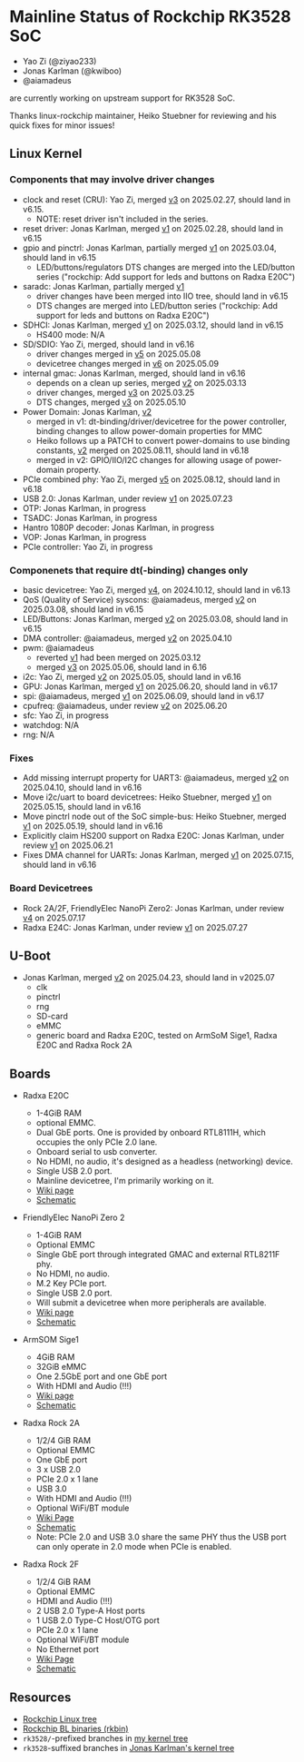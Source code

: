 # Mainline Status of Rockchip RK3528 SoC

- Yao Zi (@ziyao233)
- Jonas Karlman (@kwiboo)
- @aiamadeus

are currently working on upstream support for RK3528 SoC.

Thanks linux-rockchip maintainer, Heiko Stuebner for reviewing and his quick
fixes for minor issues!

## Linux Kernel

### Components that may involve driver changes

- clock and reset (CRU): Yao Zi, merged [v3](https://lore.kernel.org/all/20250217061142.38480-5-ziyao@disroot.org/)
  on 2025.02.27, should land in v6.15.
  - NOTE: reset driver isn't included in the series.
- reset driver: Jonas Karlman, merged [v1](https://lore.kernel.org/all/20250227175302.2950788-1-jonas@kwiboo.se/)
  on 2025.02.28, should land in v6.15
- gpio and pinctrl: Jonas Karlman, partially merged [v1](https://lore.kernel.org/all/20250228064024.3200000-1-jonas@kwiboo.se/)
  on 2025.03.04, should land in v6.15
  - LED/buttons/regulators DTS changes are merged into the LED/button series
    ("rockchip: Add support for leds and buttons on Radxa E20C")
- saradc: Jonas Karlman, partially merged [v1](https://lore.kernel.org/all/20250227184058.2964204-1-jonas@kwiboo.se/)
  - driver changes have been merged into IIO tree, should land in v6.15
  - DTS changes are merged into LED/button series
    ("rockchip: Add support for leds and buttons on Radxa E20C")
- SDHCI: Jonas Karlman, merged [v1](https://lore.kernel.org/all/20250305214108.1327208-1-jonas@kwiboo.se/)
  on 2025.03.12, should land in v6.15
  - HS400 mode: N/A
- SD/SDIO: Yao Zi, merged, should land in v6.16
  - driver changes merged in [v5](https://lore.kernel.org/all/20250506092206.46143-1-ziyao@disroot.org/) on 2025.05.08
  - devicetree changes merged in [v6](https://lore.kernel.org/linux-rockchip/20250508234829.27111-2-ziyao@disroot.org/) on 2025.05.09
- internal gmac: Jonas Karlman, merged, should land in v6.16
  - depends on a clean up series, merged [v2](https://lore.kernel.org/all/20250308213720.2517944-1-jonas@kwiboo.se/)
    on 2025.03.13
  - driver changes, merged [v3](https://lore.kernel.org/linux-rockchip/20250319214415.3086027-1-jonas@kwiboo.se/)
    on 2025.03.25
  - DTS changes, merged [v3](https://lore.kernel.org/linux-rockchip/20250509202402.260038-1-jonas@kwiboo.se/)
    on 2025.05.10
- Power Domain: Jonas Karlman, [v2](https://lore.kernel.org/all/20250723085654.2273324-1-jonas@kwiboo.se)
  - merged in v1: dt-binding/driver/devicetree for the power controller,
  		  binding changes to allow power-domain properties for MMC
  - Heiko follows up a PATCH to convert power-domains to use binding constants,
    [v2](https://lore.kernel.org/all/20250620201715.1572609-1-heiko@sntech.de/)
    merged on 2025.08.11, should land in v6.18
  - merged in v2: GPIO/IIO/I2C changes for allowing usage of power-domain
		  property.
- PCIe combined phy: Yao Zi, merged [v5](https://lore.kernel.org/all/20250728102947.38984-2-ziyao@disroot.org/)
  on 2025.08.12, should land in v6.18
- USB 2.0: Jonas Karlman, under review [v1](https://lore.kernel.org/all/20250723122323.2344916-1-jonas@kwiboo.se)
  on 2025.07.23
- OTP: Jonas Karlman, in progress
- TSADC: Jonas Karlman, in progress
- Hantro 1080P decoder: Jonas Karlman, in progress
- VOP: Jonas Karlman, in progress
- PCIe controller: Yao Zi, in progress

### Componenets that require dt(-binding) changes only

- basic devicetree: Yao Zi, merged [v4](https://lore.kernel.org/all/20240829092705.6241-2-ziyao@disroot.org/),
  on 2024.10.12, should land in v6.13
- QoS (Quality of Service) syscons: @aiamadeus, merged [v2](https://lore.kernel.org/all/20250306123809.273655-1-amadeus@jmu.edu.cn/)
  on 2025.03.08, should land in v6.15
- LED/Buttons: Jonas Karlman, merged [v2](https://lore.kernel.org/all/20250304201642.831218-1-jonas@kwiboo.se/)
  on 2025.03.08, should land in v6.15
- DMA controller: @aiamadeus, merged [v2](https://lore.kernel.org/linux-rockchip/20250401100020.944658-1-amadeus@jmu.edu.cn/)
  on 2025.04.10
- pwm: @aiamadeus
  - reverted [v1](https://lore.kernel.org/all/20250307120004.959980-1-amadeus@jmu.edu.cn/)
    had been merged on 2025.03.12
  - merged [v3](https://lore.kernel.org/all/20250401120020.976343-1-amadeus@jmu.edu.cn/)
    on 2025.05.06, should land in 6.16
- i2c: Yao Zi, merged [v2](https://lore.kernel.org/all/20250417120118.17610-3-ziyao@disroot.org/)
  on 2025.05.05, should land in v6.16
- GPU: Jonas Karlman, merged [v1](https://lore.kernel.org/linux-rockchip/20250518225418.682182-1-jonas@kwiboo.se/)
  on 2025.06.20, should land in v6.17
- spi: @aiamadeus, merged [v1](https://lore.kernel.org/linux-rockchip/20250520100102.1226725-2-amadeus@jmu.edu.cn/)
  on 2025.06.09, should land in v6.17
- cpufreq: @aiamadeus, under review [v2](https://lore.kernel.org/linux-rockchip/20250620100010.1291658-1-amadeus@jmu.edu.cn/)
  on 2025.06.20
- sfc: Yao Zi, in progress
- watchdog: N/A
- rng: N/A

### Fixes

- Add missing interrupt property for UART3: @aiamadeus, merged [v2](https://lore.kernel.org/linux-rockchip/20250401100020.944658-2-amadeus@jmu.edu.cn/)
  on 2025.04.10, should land in v6.16
- Move i2c/uart to board devicetrees: Heiko Stuebner, merged [v1](https://lore.kernel.org/linux-rockchip/20250510220106.2108414-1-heiko@sntech.de/)
  on 2025.05.15, should land in v6.16
- Move pinctrl node out of the SoC simple-bus: Heiko Stuebner, merged [v1](a37d21a9b45e47ed6bc1f94e738096c07db78a07)
  on 2025.05.19, should land in v6.16
- Explicitly claim HS200 support on Radxa E20C:
  Jonas Karlman, under review [v1](https://lore.kernel.org/linux-rockchip/20250621165832.2226160-1-jonas@kwiboo.se/)
  on 2025.06.21
- Fixes DMA channel for UARTs:
  Jonas Karlman, merged [v1](https://lore.kernel.org/r/20250709210831.3170458-1-jonas@kwiboo.se
)
  on 2025.07.15, should land in v6.16

### Board Devicetrees

- Rock 2A/2F, FriendlyElec NanoPi Zero2: Jonas Karlman,
  under review [v4](https://lore.kernel.org/all/20250717103720.2853031-1-jonas@kwiboo.se/)
  on 2025.07.17
- Radxa E24C: Jonas Karlman,
  under review [v1](https://lore.kernel.org/all/20250727144409.327740-1-jonas@kwiboo.se)
  on 2025.07.27

## U-Boot

- Jonas Karlman, merged [v2](https://lore.kernel.org/all/20250407224743.2423921-1-jonas@kwiboo.se/)
  on 2025.04.23, should land in v2025.07
  - clk
  - pinctrl
  - rng
  - SD-card
  - eMMC
  - generic board and Radxa E20C, tested on ArmSoM Sige1, Radxa E20C and Radxa
    Rock 2A

## Boards

- Radxa E20C
  - 1-4GiB RAM
  - optional EMMC.
  - Dual GbE ports. One is provided by onboard RTL8111H, which occupies the
    only PCIe 2.0 lane.
  - Onboard serial to usb converter.
  - No HDMI, no audio, it's designed as a headless (networking) device.
  - Single USB 2.0 port.
  - Mainline devicetree, I'm primarily working on it.
  - [Wiki page](https://docs.radxa.com/en/e/e20c)
  - [Schematic](https://dl.radxa.com/e/e20c/v1.10/radxa_e20c_v1100_schematic.pdf)

- FriendlyElec NanoPi Zero 2
  - 1-4GiB RAM
  - Optional EMMC
  - Single GbE port through integrated GMAC and external RTL8211F phy.
  - No HDMI, no audio.
  - M.2 Key PCIe port.
  - Single USB 2.0 port.
  - Will submit a devicetree when more peripherals are available.
  - [Wiki page](https://wiki.friendlyelec.com/wiki/index.php/NanoPi_Zero2)
  - [Schematic](https://wiki.friendlyelec.com/wiki/images/3/37/NanoPi_Zero2_2407_SCH.pdf)

- ArmSOM Sige1
  - 4GiB RAM
  - 32GiB eMMC
  - One 2.5GbE port and one GbE port
  - With HDMI and Audio (!!!)
  - [Wiki page](https://docs.armsom.org/armsom-sige1)
  - [Schematic](https://drive.google.com/drive/folders/15uvc2lcOAKP0enXezASUhVFLuzkq3IEX)

- Radxa Rock 2A
  - 1/2/4 GiB RAM
  - Optional EMMC
  - One GbE port
  - 3 x USB 2.0
  - PCIe 2.0 x 1 lane
  - USB 3.0
  - With HDMI and Audio (!!!)
  - Optional WiFi/BT module
  - [Wiki Page](https://docs.radxa.com/en/rock2/rock2a)
  - [Schematic](https://dl.radxa.com/rock2/2a/v1.2/radxa_rock_2a_v1.2_schematic.pdf)
  - Note: PCIe 2.0 and USB 3.0 share the same PHY thus the USB port can only
    operate in 2.0 mode when PCIe is enabled.

- Radxa Rock 2F
  - 1/2/4 GiB RAM
  - Optional EMMC
  - HDMI and Audio (!!!)
  - 2 USB 2.0 Type-A Host ports
  - 1 USB 2.0 Type-C Host/OTG port
  - PCIe 2.0 x 1 lane
  - Optional WiFi/BT module
  - No Ethernet port
  - [Wiki Page](https://docs.radxa.com/en/rock2/rock2f)
  - [Schematic](https://dl.radxa.com/rock2/2f/radxa_rock2f_v1.01_schematic.pdf)

## Resources

- [Rockchip Linux tree](https://github.com/rockchip-linux/kernel)
- [Rockchip BL binaries (rkbin)](https://github.com/rockchip-linux/rkbin/)
- `rk3528/`-prefixed branches in
  [my kernel tree](https://github.com/ziyao233/linux)
- `rk3528`-suffixed branches in
  [Jonas Karlman's kernel tree](https://github.com/Kwiboo/linux-rockchip/)
